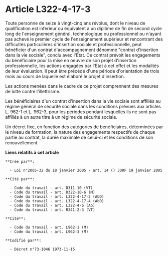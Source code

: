 # Article L322-4-17-3

Toute personne de seize à vingt-cinq ans révolus, dont le niveau de qualification est inférieur ou équivalent à un diplôme de
fin de second cycle long de l'enseignement général, technologique ou professionnel ou n'ayant pas achevé le premier cycle de
l'enseignement supérieur et rencontrant des difficultés particulières d'insertion sociale et professionnelle, peut bénéficier
d'un contrat d'accompagnement dénommé "contrat d'insertion dans la vie sociale", conclu avec l'Etat. Ce contrat prévoit les
engagements du bénéficiaire pour la mise en oeuvre de son projet d'insertion professionnelle, les actions engagées par l'Etat
à cet effet et les modalités de leur évaluation. Il peut être précédé d'une période d'orientation de trois mois au cours de
laquelle est élaboré le projet d'insertion.

Les actions menées dans le cadre de ce projet comprennent des mesures de lutte contre l'illettrisme.

Les bénéficiaires d'un contrat d'insertion dans la vie sociale sont affiliés au régime général de sécurité sociale dans les
conditions prévues aux articles L. 962-1 et L. 962-3, pour les périodes pendant lesquelles ils ne sont pas affiliés à un
autre titre à un régime de sécurité sociale.

Un décret fixe, en fonction des catégories de bénéficiaires, déterminées par le niveau de formation, la nature des
engagements respectifs de chaque partie au contrat, la durée maximale de celui-ci et les conditions de son renouvellement.

**Liens relatifs à cet article**

	**Créé par**:

	  - Loi n°2005-32 du 18 janvier 2005 - art. 14 () JORF 19 janvier 2005

	**Cité par**:

	  - Code du travail - art. D311-10 (VT)
	  - Code du travail - art. D322-10-6 (M)
	  - Code du travail - art. L322-4-17-2 (AbD)
	  - Code du travail - art. L322-4-17-4 (AbD)
	  - Code du travail - art. L322-4-6 (Ab)
	  - Code du travail - art. R341-2-3 (VT)

	**Cite**:

	  - Code du travail - art. L962-1 (M)
	  - Code du travail - art. L962-3 (M)

	**Codifié par**:

	  - Décret n°73-1046 1973-11-15
